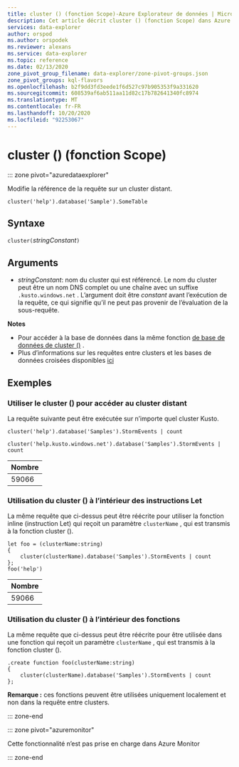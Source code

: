 ```yaml
---
title: cluster () (fonction Scope)-Azure Explorateur de données | Microsoft Docs
description: Cet article décrit cluster () (fonction Scope) dans Azure Explorateur de données.
services: data-explorer
author: orspod
ms.author: orspodek
ms.reviewer: alexans
ms.service: data-explorer
ms.topic: reference
ms.date: 02/13/2020
zone_pivot_group_filename: data-explorer/zone-pivot-groups.json
zone_pivot_groups: kql-flavors
ms.openlocfilehash: b2f9dd3fd3eede1f6d527c97b905353f9a331620
ms.sourcegitcommit: 608539af6ab511aa11d82c17b782641340fc8974
ms.translationtype: MT
ms.contentlocale: fr-FR
ms.lasthandoff: 10/20/2020
ms.locfileid: "92253067"
---
```

# <a name="cluster-scope-function"></a>cluster () (fonction Scope)

::: zone pivot="azuredataexplorer"

Modifie la référence de la requête sur un cluster distant. 

```kusto
cluster('help').database('Sample').SomeTable
```

## <a name="syntax"></a>Syntaxe

`cluster(`*stringConstant*`)`

## <a name="arguments"></a>Arguments

* *stringConstant*: nom du cluster qui est référencé. Le nom du cluster peut être un nom DNS complet ou une chaîne avec un suffixe `.kusto.windows.net` . L’argument doit être _constant_ avant l’exécution de la requête, ce qui signifie qu’il ne peut pas provenir de l’évaluation de la sous-requête.

**Notes**

* Pour accéder à la base de données dans la même fonction [de base de données de cluster ()](databasefunction.md) .
* Plus d’informations sur les requêtes entre clusters et les bases de données croisées disponibles [ici](cross-cluster-or-database-queries.md)  

## <a name="examples"></a>Exemples

### <a name="use-cluster-to-access-remote-cluster"></a>Utiliser le cluster () pour accéder au cluster distant 

La requête suivante peut être exécutée sur n’importe quel cluster Kusto.

```kusto
cluster('help').database('Samples').StormEvents | count

cluster('help.kusto.windows.net').database('Samples').StormEvents | count  
```

|Nombre|
|---|
|59066|

### <a name="use-cluster-inside-let-statements"></a>Utilisation du cluster () à l’intérieur des instructions Let 

La même requête que ci-dessus peut être réécrite pour utiliser la fonction inline (instruction Let) qui reçoit un paramètre `clusterName` , qui est transmis à la fonction cluster ().

```kusto
let foo = (clusterName:string)
{
    cluster(clusterName).database('Samples').StormEvents | count
};
foo('help')
```

|Nombre|
|---|
|59066|

### <a name="use-cluster-inside-functions"></a>Utilisation du cluster () à l’intérieur des fonctions 

La même requête que ci-dessus peut être réécrite pour être utilisée dans une fonction qui reçoit un paramètre `clusterName` , qui est transmis à la fonction cluster ().

```kusto
.create function foo(clusterName:string)
{
    cluster(clusterName).database('Samples').StormEvents | count
};
```

**Remarque :** ces fonctions peuvent être utilisées uniquement localement et non dans la requête entre clusters.

::: zone-end

::: zone pivot="azuremonitor"

Cette fonctionnalité n’est pas prise en charge dans Azure Monitor

::: zone-end
